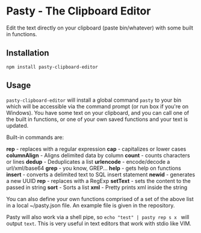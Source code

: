 Pasty - The Clipboard Editor
============================

Edit the text directly on your clipboard (paste bin/whatever) with some built in functions.

## Installation

`npm install pasty-clipboard-editor`

## Usage

`pasty-clipboard-editor` will install a global command `pasty` to your bin which will be accessible
via the command prompt (or run box if you're on Windows). You have some text on your clipboard, and
you can call one of the built in functions, or one of your own saved functions and your text is updated.

Built-in commands are:

**rep** - replaces with a regular expression
**cap** - capitalizes or lower cases
**columnAlign** - Aligns delimited data by column
**count** - counts characters or lines
**dedup** - Deduplicates a list
**urlencode** - encode/decode a url/xml/base64
**grep** - you know, GREP...
**help** - gets help on functions
**insert** - converts a delimited text to SQL insert statement
**newid** - generates a new UUID
**rep** - replaces with a RegExp
**setText** - sets the content to the passed in string
**sort** - Sorts a list
**xml** - Pretty prints xml inside the string

You can also define your own functions comprised of a set of the above list in a local ~/pasty.json file.
An example file is given in the repository.

Pasty will also work via a shell pipe, so `echo "test" | pasty rep s x ` will output `text`.  This
is very useful in text editors that work with stdio like VIM.
